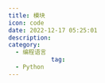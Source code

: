 ```yaml
---
title: 模块
icon: code
date: 2022-12-17 05:25:01
description:
category:
  - 编程语言
            tag:
  - Python
---
```

